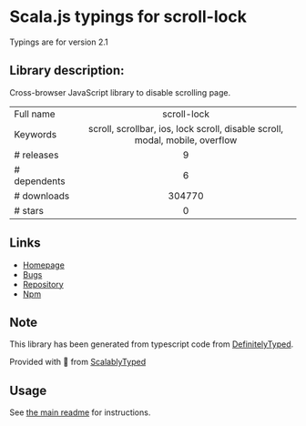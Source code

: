 
# Scala.js typings for scroll-lock

Typings are for version 2.1

## Library description:
Cross-browser JavaScript library to disable scrolling page.

|                    |                 |
| ------------------ | :-------------: |
| Full name          | scroll-lock |
| Keywords           | scroll, scrollbar, ios, lock scroll, disable scroll, modal, mobile, overflow |
| # releases         | 9 |
| # dependents       | 6 |
| # downloads        | 304770 |
| # stars            | 0 |

## Links
- [Homepage](https://github.com/FL3NKEY/scroll-lock#readme)
- [Bugs](https://github.com/FL3NKEY/scroll-lock/issues)
- [Repository](https://github.com/FL3NKEY/scroll-lock)
- [Npm](https://www.npmjs.com/package/scroll-lock)
    


## Note
This library has been generated from typescript code from [DefinitelyTyped](https://definitelytyped.org).

Provided with :purple_heart: from [ScalablyTyped](https://github.com/oyvindberg/ScalablyTyped)

## Usage
See [the main readme](../../readme.md) for instructions.


